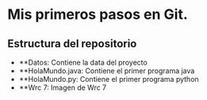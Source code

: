 # Mis primeros pasos en Git.
## Estructura del repositorio
* **Datos: Contiene la data del proyecto
* **HolaMundo.java: Contiene el primer programa java
* **HolaMundo.py: Contiene el primer programa python
* **Wrc 7: Imagen de Wrc 7
